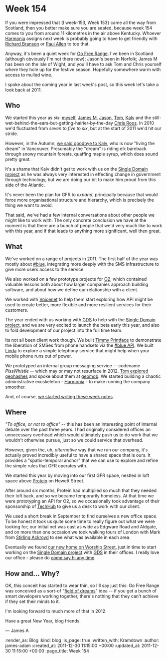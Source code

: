 Week 154
========

If you were impressed that {l week-153, Week 153} came all the way from Scotland, then you better make sure you are seated, because week 154 comes to you from around 11 kilometres in the air above Kentucky. Whoever [Harmonia][] assigns next week is probably going to have to get friendly with [Richard Branson](http://www.virgingalactic.com/) or [Paul Allen](http://www.bbc.co.uk/news/world-us-canada-16171482) to top that.

Anyway, it's been a quiet week for [Go Free Range](/). I've been in Scotland (although obviously I'm not there now); Jason's been in Norfolk; James M has been on the Isle of Wight, and you'll have to ask Tom and Chris yourself where they hole up for the festive season. Hopefully somewhere warm with access to mulled wine.

I spoke about the coming year in last week's post, so this week let's take a look back at 2011.

Who
---

We started this year as _six_: [myself][me], [James M][], [Jason][], [Tom][], [Kalv][] and the still-wet-behind-the-ears-but-getting-hairier-by-the-day [Chris Roos][Chris]. In 2010 we'd fluctuated from _seven_ to _five_ to _six_, but at the start of 2011 we'd hit our stride.

However, in the Autumn, [we said goodbye to Kalv](/kalv-goes-west), who is now "living the dream" in Vancouver. Presumably the "dream" is riding elk bareback through snowy mountain forests, quaffing maple syrup, which does sound pretty great.

It's a shame that Kalv didn't get to work with us on the [Single Domain project][] as he was always very interested in effecting change in government through technology, but we are doing our bit to make him proud from this side of the Atlantic.

It's never been the plan for GFR to _expand_, principally because that would force more organisational structure and hierarchy, which is precisely the thing we want to avoid.

That said, we've had a few internal conversations about other people we might like to work with. The only concrete conclusion we have at the moment is that there are a bunch of people that we'd very much like to work with this year, and if that leads to anything more significant, well then great.


What
----

We've worked on a range of projects in 2011. The first half of the year was mostly about [#blue][], integrating more deeply with the SMS infrastructure to give more users access to the service.

We also worked on a few prototype projects for [O2][], which contained valuable lessons both about how larger companies approach building software, and about how we define our relationship with a client.

We worked with [Voicenet][] to help them start exploring how API might be used to create better, more flexible and more resilient services for their customers.

The year ended with us working with [GDS][] to help with the [Single Domain project][], and we are very excited to launch the beta early this year, and also to fold development of our project into the full time team.

Its not all been client work though. We built [Timmy Printface](/timmy) to demonstrate the liberation of SMSes from phone handsets via the [#blue API][]. We built [Linda][] to explore a simple telephony service that might help when your mobile phone runs out of power.

We prototyped an internal group messaging service -- codename _PissWhistle_ -- which may or may not resurface in 2012. [Tom explored geohashes][geohash-explorer] and spoke about them at [geomob][]. We started building a chaotic administrative exoskeleton - [Harmonia][] - to make running the company smoother.

And, of course, [we started writing these week notes](/week-138).


Where
-----

_"To office, or not to office"_ -- this has been an interesting point of internal debate over the past three years. I had originally considered offices an unnecessary overhead which would ultimately push us to do work that we wouldn't otherwise pursue, just so we could service that overhead.

However, given the, uh, _alternative_ way that we run our company, it's actually proved incredibly useful to have a shared space that is ours. It provides a "spatio-temporal anchor" that we can use to explore and refine the simple rules that GFR operates with.

We started this year by moving into our first GFR space, nestled in loft space above [Protein][] on Hewett Street.

After around six months, Protein had multiplied so much that they needed their loft back, and so we became temporarily homeless. At that time we were prototyping an API for O2, so we occasionally took advantage of their sponsorship of [TechHub][] to give us a desk to work with our client.

We used a short break in September to find ourselves a new office space. To be honest it took us quite some time to really figure out what we were looking for; our initial net was cast as wide as Edgware Road and Aldgate, and on more than one occasion we took walking tours of London with Mark from [Stirling Ackroyd][] to see what was available in each area.

Eventually we found [our new home on Worship Street][office], just in time to start working on the [Single Domain project][] with [GDS][] in their offices. I really love our office - please do [come say hi any time][office].



How and... Why?
----

OK, this conceit has started to wear thin, so I'll say just this: Go Free Range was conceived as a sort-of "[field of dreams](http://en.wikipedia.org/wiki/Field_of_Dreams)" idea -- if you get a bunch of smart developers working together, there's nothing that they can't achieve if they set their minds to it.

I'm looking forward to much more of that in 2012.

Have a great New Year, blog friends.

&mdash; James A


[me]: /james-adam
[Jason]: /jason-cale
[Chris]: /chris-roos
[Tom]: /tom-ward
[James M]: /james-mead
[Kalv]: http://www.kalv.co.uk
[office]: /contact
[Single Domain project]: /government-single-domain
[GDS]: http://digital.cabinetoffice.gov.uk/
[O2]: http://o2labs.co.uk/
[#blue]: /hashblue
[#blue API]: https://api.hashblue.com
[Stirling Ackroyd]: http://www.stirlingackroyd.com
[TechHub]: http://www.techhub.com
[Protein]: http://prote.in
[Harmonia]: /harmonia
[Linda]: /linda-reads-your-numbers
[Voicenet]: /voicenet
[geohash-explorer]: http://geohash.gofreerange.com/
[geomob]: http://geomobldn.org/post/43642064870/next-geomob-day-24th-of-november

:render_as: Blog
:kind: blog
:is_page: true
:written_with: Kramdown
:author: james-adam
:created_at: 2011-12-30 11:15:00 +00:00
:updated_at: 2011-12-30 11:15:00 +00:00
:page_title: Week 154
